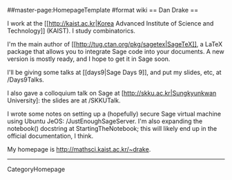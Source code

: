 ##master-page:HomepageTemplate
#format wiki
== Dan Drake ==

I work at the [[http://kaist.ac.kr|Korea Advanced Institute of Science and Technology]] (KAIST). I study combinatorics.

I'm the main author of [[http://tug.ctan.org/pkg/sagetex|SageTeX]], a LaTeX package that allows you to integrate Sage code into your documents. A new version is mostly ready, and I hope to get it in Sage soon.

I'll be giving some talks at [[days9|Sage Days 9]], and put my slides, etc, at /Days9Talks.

I also gave a colloquium talk on Sage at [http://skku.ac.kr|Sungkyunkwan University]: the slides are at /SKKUTalk.

I wrote some notes on setting up a (hopefully) secure Sage virtual machine using Ubuntu JeOS: /JustEnoughSageServer. I'm also expanding the notebook() docstring at StartingTheNotebook; this will likely end up in the official documentation, I think.

My homepage is http://mathsci.kaist.ac.kr/~drake.

----
CategoryHomepage
